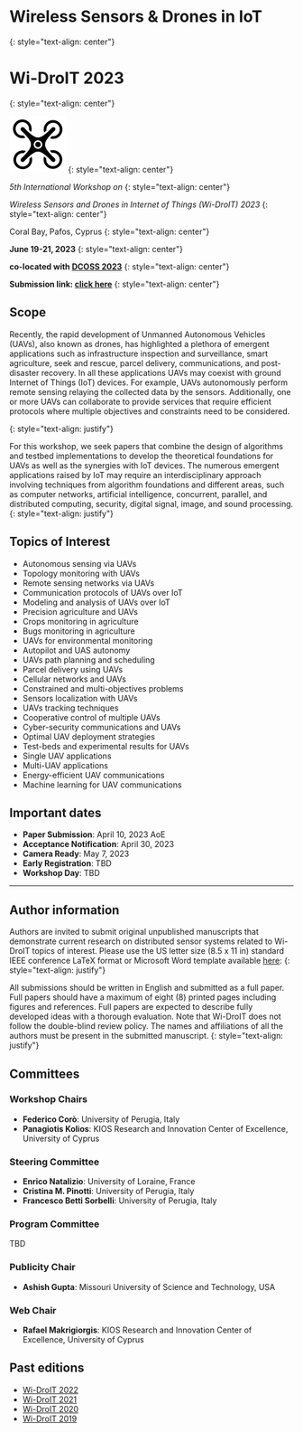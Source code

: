 # Wireless Sensors & Drones in IoT
{: style="text-align: center"}

# Wi-DroIT 2023
{: style="text-align: center"}

![image](/logo.png)
{: style="text-align: center"}

_5th International Workshop on_
{: style="text-align: center"}

_Wireless Sensors and Drones in Internet of Things (Wi-DroIT) 2023_
{: style="text-align: center"}

Coral Bay, Pafos, Cyprus
{: style="text-align: center"}

**June 19-21, 2023**
{: style="text-align: center"}

**co-located with [DCOSS 2023](https://dcoss.org/)**
{: style="text-align: center"}

**Submission link: [click here]()**
{: style="text-align: center"}


## Scope

Recently, the rapid development of Unmanned Autonomous Vehicles (UAVs), also known as drones, has highlighted a plethora of emergent applications such as infrastructure inspection and surveillance, smart agriculture, seek and rescue, parcel delivery, communications, and post-disaster recovery. In all these applications UAVs may coexist with ground Internet of Things (IoT) devices. For example, UAVs autonomously perform remote sensing relaying the collected data by the sensors. 
Additionally, one or more UAVs can collaborate to provide services that require efficient protocols where multiple objectives and constraints need to be considered.

{: style="text-align: justify"}

For this workshop, we seek papers that combine the design of algorithms and testbed implementations to develop the theoretical foundations for UAVs as well as the synergies with IoT devices. The numerous emergent applications raised by IoT may require an interdisciplinary approach involving techniques from algorithm foundations and different areas, such as computer networks, artificial intelligence, concurrent, parallel, and distributed computing, security, digital signal, image, and sound processing.
{: style="text-align: justify"}


## Topics of Interest

- Autonomous sensing via UAVs
- Topology monitoring with UAVs
- Remote sensing networks via UAVs
- Communication protocols of UAVs over IoT
- Modeling and analysis of UAVs over IoT
- Precision agriculture and UAVs
- Crops monitoring in agriculture
- Bugs monitoring in agriculture
- UAVs for environmental monitoring
- Autopilot and UAS autonomy
- UAVs path planning and scheduling
- Parcel delivery using UAVs
- Cellular networks and UAVs
- Constrained and multi-objectives problems
- Sensors localization with UAVs
- UAVs tracking techniques
- Cooperative control of multiple UAVs
- Cyber-security communications and UAVs
- Optimal UAV deployment strategies
- Test-beds and experimental results for UAVs
- Single UAV applications
- Multi-UAV applications
- Energy-efficient UAV communications
- Machine learning for UAV communications


## Important dates

- **Paper Submission**: April 10, 2023 AoE
- **Acceptance Notification**: April 30, 2023
- **Camera Ready**: May 7, 2023
- **Early Registration**: TBD
- **Workshop Day**: TBD


* * *

## Author information

Authors are invited to submit original unpublished manuscripts that demonstrate current research on distributed sensor systems related to Wi-DroIT topics of interest. Please use the US letter size (8.5 x 11 in) standard IEEE conference LaTeX format or Microsoft Word template available [here](http://www.ieee.org/conferences_events/conferences/publishing/templates.html):
{: style="text-align: justify"}

All submissions should be written in English and submitted as a full paper. Full papers should have a maximum of eight (8) printed pages including figures and references. Full papers are expected to describe fully developed ideas with a thorough evaluation.
Note that Wi-DroIT does not follow the double-blind review policy. The names and affiliations of all the authors must be present in the submitted manuscript.
{: style="text-align: justify"}


## Committees

### Workshop Chairs
- **Federico Corò**: University of Perugia, Italy
- **Panagiotis Kolios**: KIOS Research and Innovation Center of Excellence, University of Cyprus
  
### Steering Committee
- **Enrico Natalizio**: University of Loraine, France
- **Cristina M. Pinotti**: University of Perugia, Italy
- **Francesco Betti Sorbelli**: University of Perugia, Italy
  
### Program Committee
TBD

### Publicity Chair
- **Ashish Gupta**: Missouri University of Science and Technology, USA

### Web Chair
- **Rafael Makrigiorgis**: KIOS Research and Innovation Center of Excellence, University of Cyprus

  
## Past editions
- [Wi-DroIT 2022](https://widroit2022.github.io)
- [Wi-DroIT 2021](https://widroit2021.github.io)
- [Wi-DroIT 2020](https://sites.google.com/view/widroit2020/home)
- [Wi-DroIT 2019](https://widroit2019.loria.fr)
